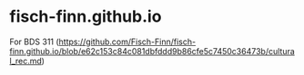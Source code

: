 # fisch-finn.github.io
For BDS 311
(https://github.com/Fisch-Finn/fisch-finn.github.io/blob/e62c153c84c081dbfddd9b86cfe5c7450c36473b/cultural_rec.md)

